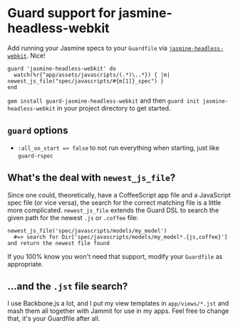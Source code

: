 # Guard support for jasmine-headless-webkit

Add running your Jasmine specs to your `Guardfile` via [`jasmine-headless-webkit`](http://github.com/johnbintz/jasmine-headless-webkit/). Nice!

    guard 'jasmine-headless-webkit' do
      watch(%r{^app/assets/javascripts/(.*)\..*}) { |m| newest_js_file("spec/javascripts/#{m[1]}_spec") }
    end

`gem install guard-jasmine-headless-webkit` and then `guard init jasmine-headless-webkit` in your project directory to get started.

## `guard` options

* `:all_on_start => false` to not run everything when starting, just like `guard-rspec`

## What's the deal with `newest_js_file`?

Since one could, theoretically, have a CoffeeScript app file and a JavaScript spec file (or vice versa), the search for the correct matching
file is a little more complicated. `newest_js_file` extends the Guard DSL to search the given path for the newest `.js` or `.coffee` file:

    newest_js_file('spec/javascripts/models/my_model')
      #=> search for Dir['spec/javascripts/models/my_model*.{js,coffee}'] and return the newest file found

If you 100% know you won't need that support, modify your `Guardfile` as appropriate.

## ...and the `.jst` file search?

I use Backbone.js a lot, and I put my view templates in `app/views/*.jst` and mash them all together with Jammit for use in my apps. Feel free
to change that, it's your Guardfile after all.

